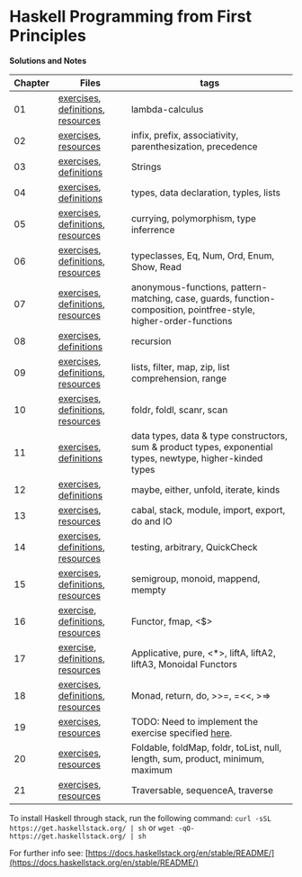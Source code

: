# Haskell Programming from First Principles

**Solutions and Notes**

| Chapter | Files                                                                                                             | tags |
| ------- | ----------------------------------------------------------------------------------------------------------------- |------|
| 01      | [exercises](chapter01/exercises.md), [definitions](chapter01/definitions.md), [resources](chapter01/resources.md) | lambda-calculus |
| 02      | [exercises](chapter02/exercises.md), [resources](chapter02/resources.md)                                          | infix, prefix, associativity, parenthesization, precedence
| 03      | [exercises](chapter03/exercises.md), [definitions](chapter03/definitions.md)                                      | Strings
| 04      | [exercises](chapter04/exercises.md), [definitions](chapter04/definitions.md)                                      | types, data declaration, typles, lists
| 05      | [exercises](chapter05/exercises.md), [definitions](chapter05/definitions.md), [resources](chapter05/resources.md) | currying, polymorphism, type inferrence
| 06      | [exercises](chapter06/exercises.md), [definitions](chapter06/definitions.md), [resources](chapter06/resources.md) | typeclasses, Eq, Num, Ord, Enum, Show, Read
| 07      | [exercises](chapter07/exercises.md), [definitions](chapter07/definitions.md), [resources](chapter07/resources.md) | anonymous-functions, pattern-matching, case, guards, function-composition, pointfree-style, higher-order-functions
| 08      | [exercises](chapter08/exercises.md), [definitions](chapter08/definitions.md)| recursion|
| 09      | [exercises](chapter09/exercises.md), [definitions](chapter09/definitions.md), [resources](chapter09/resources.md) | lists, filter, map, zip, list comprehension, range |
| 10    | [exercises](chapter10/exercises.md), [definitions](chapter10/definitions.md), [resources](chapter10/resources.md)| foldr, foldl, scanr, scan
| 11    | [exercises](chapter11/exercises.md), [definitions](chapter11/definitions.md)                                      | data types, data & type constructors, sum & product types, exponential types, newtype, higher-kinded types
| 12    | [exercises](chapter12/exercises.md), [definitions](chapter12/definitions.md)                                      | maybe, either, unfold, iterate, kinds
| 13    | [exercises](chapter13/exercises.md), [resources](chapter13/resources.md)                                          | cabal, stack, module, import, export, do and IO
| 14 | [exercises](chapter14/exercises.md), [definitions](chapter14/definitions.md), [resources](chapter14/resources.md) | testing, arbitrary, QuickCheck
| 15 | [exercises](chapter15/exercises.md), [definitions](chapter15/definitions.md), [resources](chapter15/resources.md) | semigroup, monoid, mappend, mempty
| 16 | [exercise](chapter16/exercises.md), [definitions](chapter16/definitions.md), [resources](chapter16/resources.md) | Functor, fmap, <$>
| 17 | [exercise](chapter17/exercises.md), [definitions](chapter17/definitions.md), [resources](chapter17/resources.md) | Applicative, pure, <*>, liftA, liftA2, liftA3, Monoidal Functors
| 18 | [exercises](chapter18/exercises.md), [definitions](chapter18/definitions.md), [resources](chapter18/resources.md) | Monad, return, do, >>=, =<<, >=>
| 19 | [exercises](chapter19/exercises.md), [resources](chapter19/resources.md) | TODO: Need to implement the exercise specified [here](chapter19/exercises.md).
| 20 | [exercises](chapter20/exercises.md), [resources](chapter20/resources.md) | Foldable, foldMap, foldr, toList, null, length, sum, product, minimum, maximum
| 21 | [exercises](chapter21/exercises.md), [resources](chapter21/resources.md) | Traversable, sequenceA, traverse |

To install Haskell through stack, run the following command:
`curl -sSL https://get.haskellstack.org/ | sh` or `wget -qO- https://get.haskellstack.org/ | sh`

For further info see: [https://docs.haskellstack.org/en/stable/README/](https://docs.haskellstack.org/en/stable/README/)
